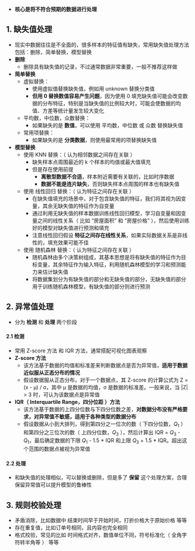 - **核心是将不符合预期的数据进行处理**

## 1. 缺失值处理

- 现实中数据往往是不全面的，很多样本的特征值有缺失，常用缺失值处理方法包括：删除，简单替换，模型替换
- **删除**
  - 删除具有缺失值的记录，不过通常数据非常重要，一般不推荐这样做
- **简单替换**
  - 虚拟替换：
    - 使用虚拟值替换缺失值，例如用 unknown 替换分类值
    - **但用 0 替换数值容易产生问题**，因为使用 0 填充缺失值可能会改变数据的分布特征，特别是当缺失值的比例较大时，可能会使数据的均值、方差等统计量发生较大变化
  - 平均数，中位数，众数替换：
    - 如果缺失的是 **数值**，可以使用 平均数，中位数 或 众数 替换缺失值
  - 常用项替换：
    - 如果缺失的是 **分类数据**，则使用最常用的项替换缺失值
- **模型替换**
  - 使用 KNN 替换：（ 认为相邻数据之间存在关联 ）
    - 缺失样本点周围最近的 k 个样本的均值或最大值填充
    - 但是存在使用前提
      - **离散型数据不合适**，样本附近需要有关联的，比如时序数据
      - **数据不能是连片缺失**，否则缺失样本点周围的样本也有缺失值
  - 使用 线性回归 替换：（ 认为特征之间存在关联 ）
    - 在缺失值填充的场景中，对于包含缺失值的特征，我们将其视为因变量，其余无缺失值的特征作为自变量
    - 通过利用无缺失值的样本数据训练线性回归模型，学习自变量和因变量之间的线性关系（ 比如 “房屋面积” 和 “房屋价格” ），然后使用训练好的模型对缺失值进行预测和填充
    - 注意线性回归假设 **特征之间存在线性关系**，如果实际数据关系是非线性的，填充效果可能不佳
  - 使用 随机森林 替换：（ 认为特征之间存在关联 ）
    - 随机森林由多个决策树组成，其基本思想是将有缺失值的特征作为目标变量，其余特征作为输入特征，利用随机森林模型的学习和预测能力来估计缺失值
    - 将数据集划分为有缺失值的部分和无缺失值的部分，无缺失值的部分用于训练随机森林模型，有缺失值的部分则进行预测

## 2. 异常值处理

- 分为 **检测** 和 **处理** 两个阶段

#### 2.1 检测

- 常用 Z-score 方法 和 IQR 方法，通常搭配可视化图表观察
- **Z-score 方法**
  - 该方法基于数据的均值和标准差来判断数据点是否为异常值，**适用于数据近似服从正态分布的情况**
  - 假设数据服从正态分布，对于一个数据点，其 Z-score 的计算公式为 Z = (x - μ) / σ，其中 μ 是数据的均值，σ 是数据的标准差。一般来说，当 |Z| > 3 时，可认为该数据点是异常值
- **IQR（ Interquartile Range，四分位距 ）方法**
  - 该方法基于数据的上四分位数与下四分位数之差，**对数据分布没有严格要求，对异常值不敏感，适用于各种类型的数据分布**
  - 假设数据从小到大排列，得到第四分之一位次的数（ 下四分位数，$Q_1$ ）和第四分之三位次的数（ 上四分位数，$Q_3$ ），然后计算出 IQR = $Q_3$ - $Q_1$，最后确定数据的下限 $Q_1$ - 1.5 \* IQR 和上限 $Q_3$ + 1.5 \* IQR。超出这个范围的数据点被视为异常值

#### 2.2 处理

- 和缺失值的处理相似，可以替换或删除，但是多了 **保留** 这个处理方案，合理保留异常值可以提升模型的鲁棒性

## 3. 规则校验处理

- 矛盾消除，比如数据中 结束时间早于开始时间，打折价格大于原始价格 等等
- 存在重复值，比如订单号相同，且内容也完全相同
- 格式校验，常见的比如 时间格式对齐，数值单位不同，符号标准化（ 全角字符转半角等 ） 等等
